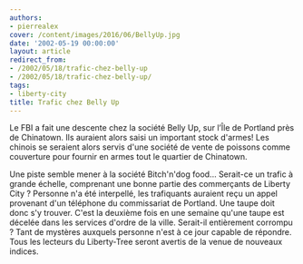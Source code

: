 ```yaml
---
authors:
- pierrealex
cover: /content/images/2016/06/BellyUp.jpg
date: '2002-05-19 00:00:00'
layout: article
redirect_from:
- /2002/05/18/trafic-chez-belly-up
- /2002/05/18/trafic-chez-belly-up/
tags:
- liberty-city
title: Trafic chez Belly Up
---
```



Le FBI a fait une descente chez la société Belly Up, sur l’Île de Portland près de Chinatown. Ils auraient alors saisi un important stock d'armes! Les chinois se seraient alors servis d'une société de vente de poissons comme couverture pour fournir en armes tout le quartier de Chinatown.

Une piste semble mener à la société Bitch'n'dog food... Serait-ce un trafic à grande échelle, comprenant une bonne partie des commerçants de Liberty City ? Personne n'a été interpellé, les trafiquants auraient reçu un appel provenant d'un téléphone du commissariat de Portland. Une taupe doit donc s'y trouver. C'est la deuxième fois en une semaine qu'une taupe est décelée dans les services d'ordre de la ville. Serait-il entièrement corrompu ? Tant de mystères auxquels personne n'est à ce jour capable de répondre. Tous les lecteurs du Liberty-Tree seront avertis de la venue de nouveaux indices.